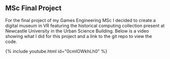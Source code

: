 ## MSc Final Project

For the final project of my Games Engineering MSc I decided to create a digital museum in VR featuring the historical computing collection present at Newcastle University in the Urban Science Building.
Below is a video showing what I did for this project and a link to the git repo to view the code.

{% include youtube.html id="0cmIOWkhLh0" %}

<a href ="https://github.com/ji117/VRComputingCollection"></a>

